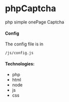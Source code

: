 # phpCaptcha
php simple onePage Captcha

#### Config

The config file is in 

```/js/config.js```


#### Technologies:

* php
* html
* node
* js
* css
